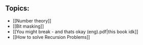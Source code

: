 ## Topics:
* [[Number theory]]
* [[Bit masking]]
* [[You might break - and thats okay (eng).pdf|this book idk]]
* [[How to solve Recursion Problems]]
